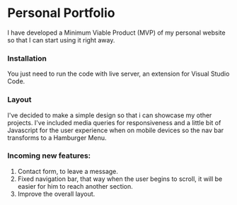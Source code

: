 # **Personal Portfolio**
I have developed a Minimum Viable Product (MVP) of my personal website so that I can start using it right away.


### **Installation**
You just need to run the code with live server, an extension for Visual Studio Code.


### **Layout**
I've decided to make a simple design so that i can showcase my other projects.
I've included media queries for responsiveness and a little bit of Javascript for the user experience when on mobile devices so the nav bar transforms to a Hamburger Menu.


### **Incoming new features:**
1. Contact form, to leave a message.
2. Fixed navigation bar, that way when the user begins to scroll, it will be easier for him to reach another section.
3. Improve the overall layout. 

